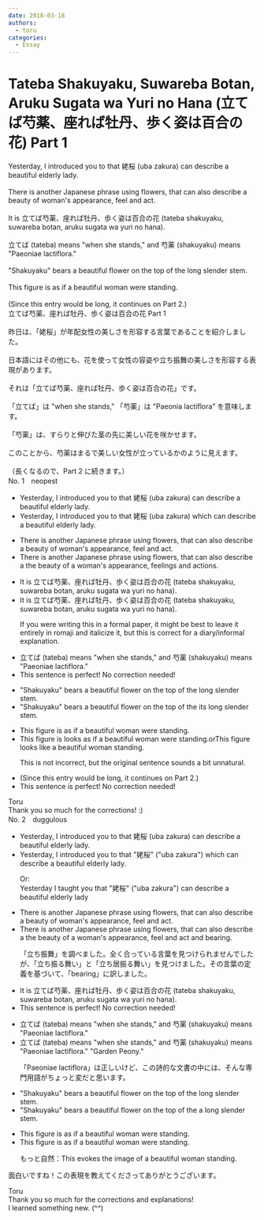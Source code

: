 ```yaml
---
date: 2018-03-18
authors:
  - toru
categories:
  - Essay
---
```


<h1 id="subject_show">Tateba Shakuyaku, Suwareba Botan, Aruku Sugata wa Yuri no Hana (立てば芍薬、座れば牡丹、歩く姿は百合の花) Part 1</h1>
<div class="date" hidden>Mar 18, 2018 14:36</div>
<div id="post"><div id="body_show_ori">
Yesterday, I introduced you to that 姥桜 (uba zakura) can describe a beautiful elderly lady.<br/><br/>There is another Japanese phrase using flowers, that can also describe a beauty of woman's appearance, feel and act.<br/><br/>It is 立てば芍薬、座れば牡丹、歩く姿は百合の花 (tateba shakuyaku, suwareba botan, aruku sugata wa yuri no hana).<br/><br/>立てば (tateba) means "when she stands," and 芍薬 (shakuyaku) means "Paeoniae lactiflora."<br/><br/>"Shakuyaku" bears a beautiful flower on the top of the long slender stem.<br/><br/>This figure is as if a beautiful woman were standing.<br/><br/>(Since this entry would be long, it continues on Part 2.)
</div></div>

<!-- more -->

<div id="post_ja"><div id="body_show_mo">
立てば芍薬、座れば牡丹、歩く姿は百合の花 Part 1<br/><br/>昨日は、「姥桜」が年配女性の美しさを形容する言葉であることを紹介しました。<br/><br/>日本語にはその他にも、花を使って女性の容姿や立ち振舞の美しさを形容する表現があります。<br/><br/>それは「立てば芍薬、座れば牡丹、歩く姿は百合の花」です。<br/><br/>「立てば」は "when she stands," 「芍薬」は "Paeonia lactiflora" を意味します。<br/><br/>「芍薬」は、すらりと伸びた茎の先に美しい花を咲かせます。<br/><br/>このことから、芍薬はまるで美しい女性が立っているかのように見えます。<br/><br/>（長くなるので、Part 2 に続きます。）
</div></div>
<div id="block"><div class="first_name"> No. 1　<span class="just_name">neopest</span></div><div id="block2">
<ul class="correction_field">
<li class="incorrect">Yesterday, I introduced you to that 姥桜 (uba zakura) can describe a beautiful elderly lady.</li>
<li class="corrected correct">
Yesterday, I introduced you to <span class="sline">that</span> 姥桜 (uba zakura) <span class="f_bold">which</span> can describe a beautiful elderly lady.
</li>
</ul>
<ul class="correction_field">
<li class="incorrect">There is another Japanese phrase using flowers, that can also describe a beauty of woman's appearance, feel and act.</li>
<li class="corrected correct">
There is another Japanese phrase using flowers, that can also describe <span class="sline">a</span> the beauty of <span class="f_bold">a</span> woman's appearance, feelings and actions.
</li>
</ul>
<ul class="correction_field">
<li class="incorrect">It is 立てば芍薬、座れば牡丹、歩く姿は百合の花 (tateba shakuyaku, suwareba botan, aruku sugata wa yuri no hana).</li>
<li class="corrected correct">
It is 立てば芍薬、座れば牡丹、歩く姿は百合の花 (tateba shakuyaku, suwareba botan, aruku sugata wa yuri no hana).
<p class="correction_comment">If you were writing this in a formal paper, it might be best to leave it entirely in romaji and italicize it, but this is correct for a diary/informal explanation.</p>
</li>
</ul>
<ul class="correction_field">
<li class="incorrect">立てば (tateba) means "when she stands," and 芍薬 (shakuyaku) means "Paeoniae lactiflora."</li>
<li class="corrected perfect">This sentence is perfect! No correction needed!</li>
</ul>
<ul class="correction_field">
<li class="incorrect">"Shakuyaku" bears a beautiful flower on the top of the long slender stem.</li>
<li class="corrected correct">
"Shakuyaku" bears a beautiful flower on the top of <span class="sline">the</span><span class="f_bold"> its</span> long slender stem.
</li>
</ul>
<ul class="correction_field">
<li class="incorrect">This figure is as if a beautiful woman were standing.</li>
<li class="corrected correct">
This figure <span class="sline">is</span> <span class="f_bold">looks</span> as if a beautiful woman were standing.orThis figure looks like a beautiful woman standing.
<p class="correction_comment">This is not incorrect, but the original sentence sounds a bit unnatural.</p>
</li>
</ul>
<ul class="correction_field">
<li class="incorrect">(Since this entry would be long, it continues on Part 2.)</li>
<li class="corrected perfect">This sentence is perfect! No correction needed!</li>
</ul>
</div><div class="name"><span class="just_name">Toru</span><br>
Thank you so much for the corrections! :)
</div>
</div>
<div id="block"><div class="first_name"> No. 2　<span class="just_name">duggulous</span></div><div id="block2">
<ul class="correction_field">
<li class="incorrect">Yesterday, I introduced you to that 姥桜 (uba zakura) can describe a beautiful elderly lady.</li>
<li class="corrected correct">
Yesterday, I introduced you to <span class="sline"><span class="f_red">that</span></span> <span class="f_blue">"</span>姥桜<span class="f_blue">"</span> (<span class="f_blue">"</span>uba zakura<span class="f_blue">"</span>) <span class="f_blue">which</span> can describe a beautiful elderly lady.
<p class="correction_comment">Or:<br/>Yesterday I taught you that "姥桜" ("uba zakura") can describe a beautiful elderly lady</p>
</li>
</ul>
<ul class="correction_field">
<li class="incorrect">There is another Japanese phrase using flowers, that can also describe a beauty of woman's appearance, feel and act.</li>
<li class="corrected correct">
There is another Japanese phrase using flowers, that can also describe <span class="sline"><span class="f_red">a</span></span> <span class="f_blue">the</span> beauty of <span class="f_blue">a</span> woman's appearance<span class="sline"><span class="f_red">, </span><span class="f_red">feel and act</span></span> <span class="f_blue">and bearing</span>.
<p class="correction_comment">「立ち振舞」を調べました。全く合っている言葉を見つけられませんでしたが、「立ち振る舞い」と「立ち居振る舞い」を見つけました。その言葉の定義を基づいて、「bearing」に訳しました。</p>
</li>
</ul>
<ul class="correction_field">
<li class="incorrect">It is 立てば芍薬、座れば牡丹、歩く姿は百合の花 (tateba shakuyaku, suwareba botan, aruku sugata wa yuri no hana).</li>
<li class="corrected perfect">This sentence is perfect! No correction needed!</li>
</ul>
<ul class="correction_field">
<li class="incorrect">立てば (tateba) means "when she stands," and 芍薬 (shakuyaku) means "Paeoniae lactiflora."</li>
<li class="corrected correct">
立てば (tateba) means "when she stands," and 芍薬 (shakuyaku) means <span class="sline"><span class="f_red">"Paeoniae lactiflora."</span></span> <span class="f_blue">"Garden Peony."</span>
<p class="correction_comment">「Paeoniae lactiflora」は正しいけど、この詩的な文書の中には、そんな専門用語がちょっと変だと思います。</p>
</li>
</ul>
<ul class="correction_field">
<li class="incorrect">"Shakuyaku" bears a beautiful flower on the top of the long slender stem.</li>
<li class="corrected correct">
"Shakuyaku" bears a beautiful flower on the top of <span class="sline"><span class="f_red">the</span></span> <span class="f_blue">a</span> long slender stem.
</li>
</ul>
<ul class="correction_field">
<li class="incorrect">This figure is as if a beautiful woman were standing.</li>
<li class="corrected correct">
This figure is as if a beautiful woman were standing.
<p class="correction_comment">もっと自然：This evokes the image of a beautiful woman standing.</p>
</li>
</ul>
<p class="comment_small">
 面白いですね！この表現を教えてくださってありがとうございます。
</p>

</div><div class="name"><span class="just_name">Toru</span><br>
Thank you so much for the corrections and explanations! <br/>I learned something new. (^^)
</div>
</div>
